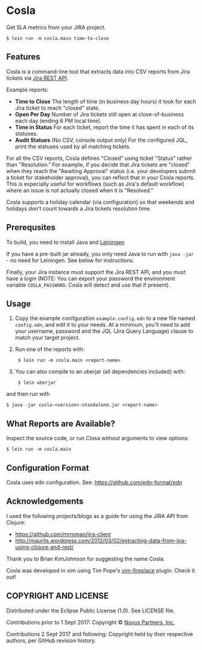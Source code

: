 # Cosla

Get SLA metrics from your JIRA project.

    $ lein run -m cosla.main time-to-close

## Features

Cosla is a command-line tool that extracts data into CSV reports from Jira tickets via [Jira REST API](https://developer.atlassian.com/jiradev/jira-apis/jira-rest-apis).

Example reports:

- **Time to Close** The length of time (in business day hours) it took for each Jira ticket to reach "closed" state.
- **Open Per Day** Number of Jira tickets still open at close-of-business each day (ending 6 PM local time).
- **Time in Status** For each ticket, report the time it has spent in each of its statuses.
- **Audit Statues** (No CSV, console output only) For the configured JQL, print the statuses used by all matching tickets.

For all the CSV reports, Cosla defines "Closed" using ticket "Status" rather than "Resolution."  For example, if you decide that Jira tickets are "closed" when they reach the "Awaiting Approval" status (i.e. your developers submit a ticket for stakeholder approval), you can reflect that in your Cosla reports. This is expecially useful for workflows (such as Jira's default workflow) where an issue is not actually closed when it is "Resolved."

Cosla supports a holiday calendar (via configuration) so that weekends and holidays don't count towards a Jira tickets resolution time.

## Prerequsites

To build, you need to install Java and [Leiningen](https://leiningen.org/)

If you have a pre-built jar already, you only need Java to run with `java -jar` - no need for Leiningen. See below for instructions.

Finally, your Jira instance must support the Jira REST API, and you must have a login (NOTE: You can export your password the environment variable `COSLA_PASSWORD`. Cosla will detect and use that if present).

## Usage

1. Copy the example conifguration `example.config.edn` to a new file named `config.edn`, and edit it to your needs. At a minimum, you'll need to add your username, password and the JQL (Jira Query Language) clause to match your target project.

2. Run one of the reports with:

        $ lein run -m cosla.main <report-name>

3. You can also compile to an uberjar (all dependencies included) with:

        $ lein uberjar

and then run with

    $ java -jar cosla-<version>-standalone.jar <report-name>


## What Reports are Available?

Inspect the source code, or run Closa without arguments to view options:

    $ lein run -m cosla.main

## Configuration Format

Cosla uses edn configuration. See: https://github.com/edn-format/edn

## Acknowledgements

I used the following projects/blogs as a guide for using the JIRA API from Clojure:

- https://github.com/mrroman/jira-client
- http://maurits.wordpress.com/2012/03/02/extracting-data-from-jira-using-clojure-and-rest/

Thank you to Brian KimJohnson for suggesting the name Cosla.

Cosla was developed in vim using Tim Pope's [vim-fireplace](https://github.com/tpope/vim-fireplace) plugin. Check it out!

## COPYRIGHT AND LICENSE

Distributed under the Eclipse Public License (1.0). See LICENSE file.

Contributions prior to 1 Sept 2017: Copyright © [Novus Partners, Inc.](https://www.novus.com)

Contributions 2 Sept 2017 and following: Copyright held by their respective authors, per GitHub revision history.

